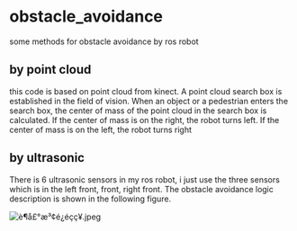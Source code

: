 # obstacle_avoidance

some methods for obstacle avoidance by ros robot

## by point cloud 

this  code is based on  point cloud  from kinect.  A point cloud search box is established in the field of vision. When an object or a pedestrian enters the search box, the center of mass of the point cloud in the search box is calculated. If the center of mass is on the right, the robot turns left. If the center of mass is on the left, the robot turns right

## by ultrasonic

There is 6 ultrasonic sensors in my ros robot, i  just use the three sensors which is in the left front, front, right front. The obstacle avoidance logic description is shown in the following figure.



![è¶å£°æ³¢é¿éç­ç¥.jpeg](http://www.corvin.cn/wp-content/uploads/image/20180330/1522389856422850.jpeg)